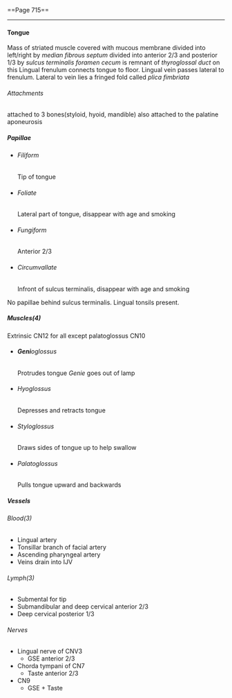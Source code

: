 ==Page 715==
___
#### Tongue
Mass of striated muscle covered with mucous membrane
divided into left/right by *median fibrous septum*
divided into anterior 2/3 and posterior 1/3 by *sulcus terminalis*
*foramen cecum* is remnant of *thyroglossal duct* on this
Lingual frenulum connects tongue to floor.
Lingual vein passes lateral to frenulum.
Lateral to vein lies a fringed fold called *plica fimbriata*
###### Attachments 
attached to 3 bones(styloid, hyoid, mandible)
also attached to the palatine aponeurosis
##### Papillae
- ###### Filiform
	Tip of tongue
- ###### Foliate 
	Lateral part of tongue, disappear with age and smoking 
- ###### Fungiform
	Anterior 2/3
- ###### Circumvallate
	Infront of sulcus terminalis, disappear with age and smoking

No papillae behind sulcus terminalis. Lingual tonsils present.
##### Muscles(4)
Extrinsic CN12 for all except palatoglossus CN10
- ###### **Geni**oglossus
	Protrudes tongue *Genie* goes out of lamp
- ###### Hyoglossus
	Depresses and retracts tongue
- ###### Styloglossus
	Draws sides of tongue up to help swallow
- ###### Palatoglossus
	Pulls tongue upward and backwards

##### Vessels
###### Blood(3)
- Lingual artery
- Tonsillar branch of facial artery
- Ascending pharyngeal artery
- Veins drain into IJV
###### Lymph(3)
- Submental for tip
- Submandibular and deep cervical anterior 2/3
- Deep cervical posterior 1/3

###### Nerves
- Lingual nerve of CNV3
	- GSE anterior 2/3
- Chorda tympani of CN7
	- Taste anterior 2/3
- CN9
	- GSE + Taste